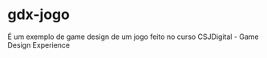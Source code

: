 # gdx-jogo
É um exemplo de game design de um jogo feito no curso CSJDigital - Game Design Experience
